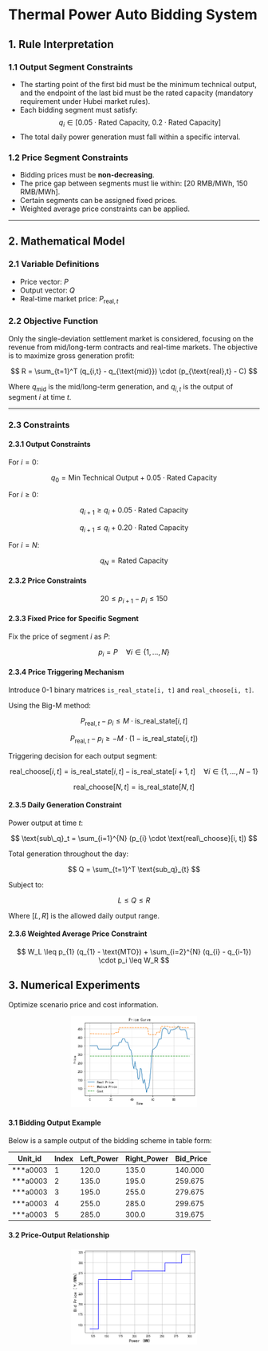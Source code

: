 # Thermal Power Auto Bidding System

## 1. Rule Interpretation

### 1.1 Output Segment Constraints

- The starting point of the first bid must be the minimum technical output, and the endpoint of the last bid must be the rated capacity (mandatory requirement under Hubei market rules).
- Each bidding segment must satisfy:
  $$
  q_i \in \left[0.05 \cdot \text{Rated Capacity},\ 0.2 \cdot \text{Rated Capacity} \right]
  $$
- The total daily power generation must fall within a specific interval.

### 1.2 Price Segment Constraints

- Bidding prices must be **non-decreasing**.
- The price gap between segments must lie within: [20 RMB/MWh, 150 RMB/MWh].
- Certain segments can be assigned fixed prices.
- Weighted average price constraints can be applied.

---

## 2. Mathematical Model

### 2.1 Variable Definitions

- Price vector: $P$
- Output vector: $Q$
- Real-time market price: $P_{\text{real}, t}$

### 2.2 Objective Function

Only the single-deviation settlement market is considered, focusing on the revenue from mid/long-term contracts and real-time markets. The objective is to maximize gross generation profit:

$$
R = \sum_{t=1}^T (q_{i,t} - q_{\text{mid}}) \cdot (p_{\text{real},t} - C)
$$

Where $q_{\text{mid}}$ is the mid/long-term generation, and $q_{i,t}$ is the output of segment $i$ at time $t$.

---

### 2.3 Constraints

#### 2.3.1 Output Constraints

For $i = 0$:

$$
q_0 = \text{Min Technical Output} + 0.05 \cdot \text{Rated Capacity}
$$

For $i \geq 0$:

$$
q_{i+1} \geq q_i + 0.05 \cdot \text{Rated Capacity}
$$

$$
q_{i+1} \leq q_i + 0.20 \cdot \text{Rated Capacity}
$$

For $i = N$:

$$
q_N = \text{Rated Capacity}
$$

#### 2.3.2 Price Constraints

$$
20 \leq p_{i+1} - p_{i} \leq 150
$$

#### 2.3.3 Fixed Price for Specific Segment

Fix the price of segment $i$ as $P$:

$$
p_{i} = P \quad \forall i \in \{1, ..., N\}
$$

#### 2.3.4 Price Triggering Mechanism

Introduce 0-1 binary matrices `is_real_state[i, t]` and `real_choose[i, t]`.

Using the Big-M method:

$$
P_{\text{real},t} - p_{i} \leq M \cdot \text{is\_real\_state}[i, t]
$$

$$
P_{\text{real},t} - p_{i} \geq -M \cdot (1 - \text{is\_real\_state}[i, t])
$$

Triggering decision for each output segment:

$$
\text{real\_choose}[i,t] = \text{is\_real\_state}[i,t] - \text{is\_real\_state}[i+1,t] \quad \forall i \in \{1, ..., N-1\}
$$

$$
\text{real_choose}[N, t] = \text{is_real_state}[N, t]
$$

#### 2.3.5 Daily Generation Constraint

Power output at time $t$:

$$
\text{sub\_q}_t = \sum_{i=1}^{N} (p_{i} \cdot \text{real\_choose}[i, t])
$$

Total generation throughout the day:

$$
Q = \sum_{t=1}^T \text{sub_q}_{t}
$$

Subject to:

$$
L \leq Q \leq R
$$

Where $[L, R]$ is the allowed daily output range.

#### 2.3.6 Weighted Average Price Constraint

$$
W_L \leq p_{1} (q_{1} - \text{MTO}) + \sum_{i=2}^{N} (q_{i} - q_{i-1}) \cdot p_i \leq W_R
$$

## 3. Numerical Experiments

Optimize scenario price and cost information.


<p align="center">
  <img src="image/README/Price_Info.png" alt="Price-Output Function" width="50%">
</p>


#### 3.1  Bidding Output Example

Below is a sample output of the bidding scheme in table form:

<div align="center">

| Unit_id  | Index | Left_Power | Right_Power | Bid_Price |
| -------- | ----- | ---------- | ----------- | --------- |
| ***a0003 | 1     | 120.0      | 135.0       | 140.000   |
| ***a0003 | 2     | 135.0      | 195.0       | 259.675   |
| ***a0003 | 3     | 195.0      | 255.0       | 279.675   |
| ***a0003 | 4     | 255.0      | 285.0       | 299.675   |
| ***a0003 | 5     | 285.0      | 300.0       | 319.675   |

</div>


#### 3.2 Price-Output Relationship

<p align="center">
  <img src="image/README/Price_Power.png" alt="Price-Output Function" width="50%">
</p>
